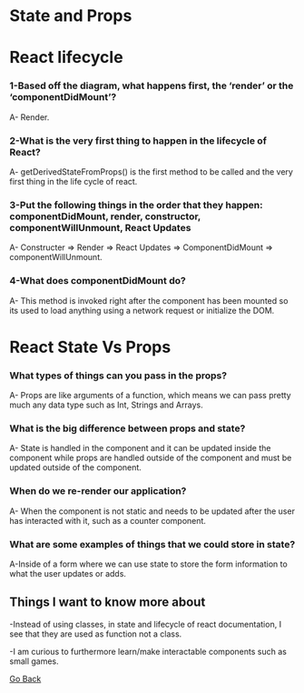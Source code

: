# State and Props

# React lifecycle

### 1-Based off the diagram, what happens first, the ‘render’ or the ‘componentDidMount’?

A- Render.

### 2-What is the very first thing to happen in the lifecycle of React?

A- getDerivedStateFromProps() is the first method to be called and the very first thing in the life cycle of react.

### 3-Put the following things in the order that they happen: componentDidMount, render, constructor, componentWillUnmount, React Updates

A- Constructer => Render => React Updates => ComponentDidMount => componentWillUnmount.

### 4-What does componentDidMount do?

A- This method is invoked right after the component has been mounted so its used to load anything using a network request or initialize the DOM.


# React State Vs Props

### What types of things can you pass in the props?

A- Props are like arguments of a function, which means we can pass pretty much any data type such as Int, Strings and Arrays.

### What is the big difference between props and state?

A- State is handled in the component and it can be updated inside the component while props are handled outside of the component and must be updated outside of the component.

### When do we re-render our application?

A- When the component is not static and needs to be updated after the user has interacted with it, such as a counter component.

### What are some examples of things that we could store in state?

A-Inside of a form where we can use state to store the form information to what the user updates or adds.



## Things I want to know more about

-Instead of using classes, in state and lifecycle of react documentation, I see that they are used as function not a class.

-I am curious to furthermore learn/make interactable components such as small games.







[Go Back](https://musaabshalaldeh.github.io/reading-notes/)